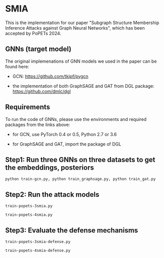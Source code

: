 # SMIA

This is the implementation for our paper "Subgraph Structure Membership Inference Attacks against Graph Neural Networks", which has been accepted by PoPETs 2024.

## GNNs (target model)

The original implemenations of GNN models we used in the paper can be found here:

- GCN: https://github.com/tkipf/pygcn

- the implementation of both GraphSAGE and GAT from DGL package: https://github.com/dmlc/dgl

## Requirements

To run the code of GNNs, please use the environments and required packages from the links above:

 - for GCN, use PyTorch 0.4 or 0.5, Python 2.7 or 3.6

 - for GraphSAGE and GAT, import the package of DGL

## Step1: Run three GNNs on three datasets to get the embeddings, posteriors

    python train-gcn.py, python train_graphsage.py, python train_gat.py 

## Step2: Run the attack models

    train-popets-3smia.py

    train-popets-4smia.py
 
## Step3: Evaluate the defense mechanisms

    train-popets-3smia-defense.py

    train-popets-4smia-defense.py




